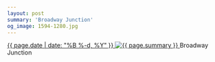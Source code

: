 ```yaml
---
layout: post
summary: 'Broadway Junction'
og_image: 1594-1280.jpg
---
```


<p>
 <time>
  <a href="/1594">
   {{ page.date | date: "%B %-d, %Y" }}
  </a>
 </time>
 <a href="/1594">
  <img alt="{{ page.summary }}" sizes="(min-width: 700px) 50vw, calc(100vw - 2rem)" src="{{ site.assets_url }}/1594-640.jpg" srcset="{{ site.assets_url }}/1594-320.jpg 320w, {{ site.assets_url }}/1594-640.jpg 640w, {{ site.assets_url }}/1594-960.jpg 960w, {{ site.assets_url }}/1594-1280.jpg 1280w"/>
 </a>
 <span>
  Broadway Junction
 </span>
</p>
